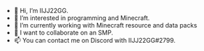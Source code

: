 - 👋 Hi, I’m IIJJ22GG.
- 👀 I’m interested in programming and Minecraft.
- 🌱 I’m currently working with Minecraft resource and data packs
- 💞️ I want to collaborate on an SMP.
- 📫 You can contact me on Discord with IIJJ22GG#2799.
